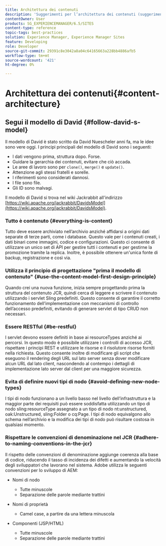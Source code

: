 ```yaml
---
title: Architettura dei contenuti
description: 'Suggerimenti per l’architettura dei contenuti (suggerimento: tutto è contenuto)'
contentOwner: User
products: SG_EXPERIENCEMANAGER/6.5/SITES
content-type: reference
topic-tags: best-practices
solution: Experience Manager, Experience Manager Sites
feature: Developing
role: Developer
source-git-commit: 29391c8e3042a8a04c64165663a228bb4886afb5
workflow-type: tm+mt
source-wordcount: '421'
ht-degree: 0%

---
```


# Architettura dei contenuti{#content-architecture}

## Segui il modello di David {#follow-david-s-model}

Il modello di David è stato scritto da David Nuescheler anni fa, ma le idee sono vere oggi. I principi principali del modello di David sono i seguenti:

* I dati vengono prima, struttura dopo. Forse.
* Guidare la gerarchia dei contenuti, evitare che ciò accada.
* Le aree di lavoro sono per `clone()`, `merge()` e `update()`.
* Attenzione agli stessi fratelli e sorelle.
* I riferimenti sono considerati dannosi.
* I file sono file.
* Gli ID sono malvagi.

Il modello di David si trova nel wiki Jackrabbit all&#39;indirizzo [https://wiki.apache.org/jackrabbit/DavidsModel](https://wiki.apache.org/jackrabbit/DavidsModel).

### Tutto è contenuto {#everything-is-content}

Tutto deve essere archiviato nell’archivio anziché affidarsi a origini dati separate di terze parti, come i database. Questo vale per i contenuti creati, i dati binari come immagini, codice e configurazioni. Questo ci consente di utilizzare un unico set di API per gestire tutti i contenuti e per gestirne la promozione tramite la replica. Inoltre, è possibile ottenere un&#39;unica fonte di backup, registrazione e così via.

### Utilizza il principio di progettazione &quot;prima il modello di contenuto&quot; {#use-the-content-model-first-design-principle}

Quando crei una nuova funzione, inizia sempre progettando prima la struttura del contenuto JCR, quindi cerca di leggere e scrivere il contenuto utilizzando i servlet Sling predefiniti. Questo consente di garantire il corretto funzionamento dell’implementazione con meccanismi di controllo dell’accesso predefiniti, evitando di generare servlet di tipo CRUD non necessari.

### Essere RESTful {#be-restful}

I servlet devono essere definiti in base ai resourceTypes anziché ai percorsi. In questo modo è possibile utilizzare i controlli di accesso JCR, rispettare i principi REST e utilizzare le risorse e il risolutore risorse forniti nella richiesta. Questo consente inoltre di modificare gli script che eseguono il rendering degli URL sul lato server senza dover modificare alcun URL dal lato client, nascondendo al contempo i dettagli di implementazione lato server dal client per una maggiore sicurezza.

### Evita di definire nuovi tipi di nodo {#avoid-defining-new-node-types}

I tipi di nodo funzionano a un livello basso nel livello dell’infrastruttura e la maggior parte dei requisiti può essere soddisfatta utilizzando un tipo di nodo sling:resourceType assegnato a un tipo di nodo nt:unstructured, oak:Unstructured, sling:Folder o cq:Page. I tipi di nodo equivalgono allo schema nell’archivio e la modifica dei tipi di nodo può risultare costosa in qualsiasi momento.

### Rispettare le convenzioni di denominazione nel JCR {#adhere-to-naming-conventions-in-the-jcr}

Il rispetto delle convenzioni di denominazione aggiunge coerenza alla base di codice, riducendo il tasso di incidenza dei difetti e aumentando la velocità degli sviluppatori che lavorano nel sistema. Adobe utilizza le seguenti convenzioni per lo sviluppo di AEM:

* Nomi di nodo

   * Tutte minuscole
   * Separazione delle parole mediante trattini

* Nomi di proprietà

   * Camel case, a partire da una lettera minuscola

* Componenti (JSP/HTML)

   * Tutte minuscole
   * Separazione delle parole mediante trattini
